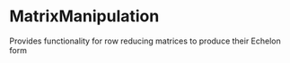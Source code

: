# MatrixManipulation
Provides functionality for row reducing matrices to produce their Echelon form
